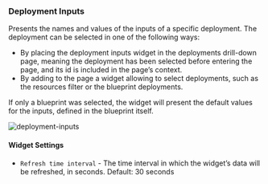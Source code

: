 ### Deployment Inputs

Presents the names and values of the inputs of a specific deployment. The deployment can be selected in one of the following ways: 

* By placing the deployment inputs widget in the deployments drill-down page, meaning the deployment has been selected before entering the page, and its id is included in the page’s context. 
* By adding to the page a widget allowing to select deployments, such as the resources filter or the blueprint deployments.  

If only a blueprint was selected, the widget will present the default values for the inputs, defined in the blueprint itself. 

![deployment-inputs](https://docs.cloudify.co/4.4.0/images/ui/widgets/deployment-inputs.png)

#### Widget Settings
* `Refresh time interval` - The time interval in which the widget’s data will be refreshed, in seconds. Default: 30 seconds
